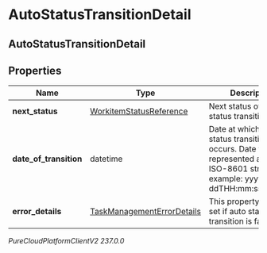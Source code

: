 # AutoStatusTransitionDetail

## AutoStatusTransitionDetail

## Properties

|Name | Type | Description | Notes|
|------------ | ------------- | ------------- | -------------|
| **next_status** | [WorkitemStatusReference](WorkitemStatusReference) | Next status of auto status transition. | [optional] |
| **date_of_transition** | datetime | Date at which auto status transition occurs. Date time is represented as an ISO-8601 string. For example: yyyy-MM-ddTHH:mm:ss[.mmm]Z | [optional] |
| **error_details** | [TaskManagementErrorDetails](TaskManagementErrorDetails) | This property will be set if auto status transition is failed. | [optional] |



_PureCloudPlatformClientV2 237.0.0_
